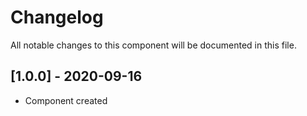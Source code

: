 # Changelog
All notable changes to this component will be documented in this file.

## [1.0.0] - 2020-09-16
- Component created
